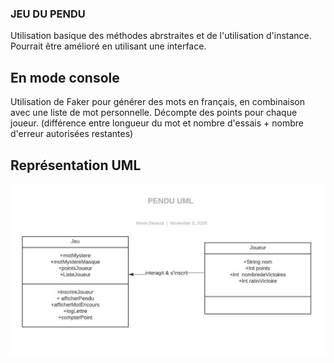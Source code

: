### JEU DU PENDU

Utilisation basique des méthodes abrstraites et de l'utilisation d'instance. Pourrait être amélioré en utilisant une interface.

## En mode console

Utilisation de Faker pour générer des mots en français, en combinaison avec une liste de mot personnelle.
Décompte des points pour chaque joueur. (différence entre longueur du mot et nombre d'essais + nombre d'erreur autorisées restantes)

## Représentation UML

![](./uml.jpeg)
